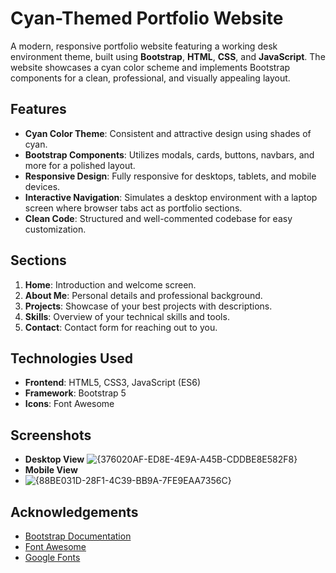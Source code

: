 
# Cyan-Themed Portfolio Website

A modern, responsive portfolio website featuring a working desk environment theme, built using **Bootstrap**, **HTML**, **CSS**, and **JavaScript**. The website showcases a cyan color scheme and implements Bootstrap components for a clean, professional, and visually appealing layout.

## Features
- **Cyan Color Theme**: Consistent and attractive design using shades of cyan.
- **Bootstrap Components**: Utilizes modals, cards, buttons, navbars, and more for a polished layout.
- **Responsive Design**: Fully responsive for desktops, tablets, and mobile devices.
- **Interactive Navigation**: Simulates a desktop environment with a laptop screen where browser tabs act as portfolio sections.
- **Clean Code**: Structured and well-commented codebase for easy customization.

## Sections
1. **Home**: Introduction and welcome screen.
2. **About Me**: Personal details and professional background.
3. **Projects**: Showcase of your best projects with descriptions.
4. **Skills**: Overview of your technical skills and tools.
5. **Contact**: Contact form for reaching out to you.

## Technologies Used
- **Frontend**: HTML5, CSS3, JavaScript (ES6)
- **Framework**: Bootstrap 5
- **Icons**: Font Awesome

## Screenshots
- **Desktop View** ![{376020AF-ED8E-4E9A-A45B-CDDBE8E582F8}](https://github.com/user-attachments/assets/79cd7062-1a6d-4289-80b5-b5cd29ca7b05)
- **Mobile View**
- ![{88BE031D-28F1-4C39-BB9A-7FE9EAA7356C}](https://github.com/user-attachments/assets/dfd49ba0-24b7-4db3-9880-311747c424eb)


## Acknowledgements

  - [ Bootstrap Documentation ](https://getbootstrap.com/)
  - [ Font Awesome ](https://fontawesome.com/)
  - [ Google Fonts ](https://fonts.google.com/)

